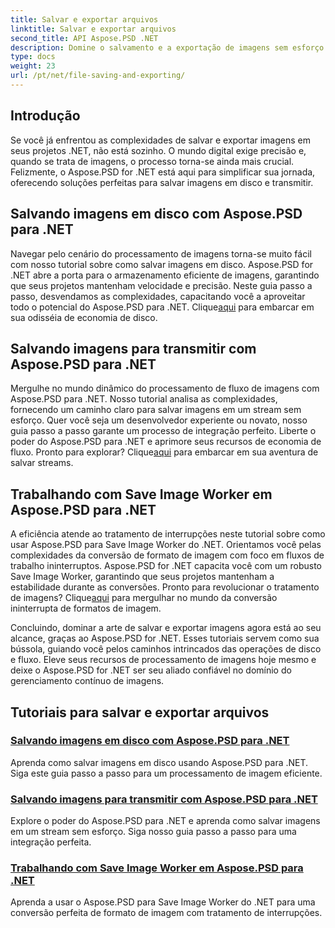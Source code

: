 ```yaml
---
title: Salvar e exportar arquivos
linktitle: Salvar e exportar arquivos
second_title: API Aspose.PSD .NET
description: Domine o salvamento e a exportação de imagens sem esforço com Aspose.PSD para .NET. Siga nossos tutoriais passo a passo para operações eficientes de disco e fluxo.
type: docs
weight: 23
url: /pt/net/file-saving-and-exporting/
---
```

## Introdução

Se você já enfrentou as complexidades de salvar e exportar imagens em seus projetos .NET, não está sozinho. O mundo digital exige precisão e, quando se trata de imagens, o processo torna-se ainda mais crucial. Felizmente, o Aspose.PSD for .NET está aqui para simplificar sua jornada, oferecendo soluções perfeitas para salvar imagens em disco e transmitir.

## Salvando imagens em disco com Aspose.PSD para .NET

 Navegar pelo cenário do processamento de imagens torna-se muito fácil com nosso tutorial sobre como salvar imagens em disco. Aspose.PSD for .NET abre a porta para o armazenamento eficiente de imagens, garantindo que seus projetos mantenham velocidade e precisão. Neste guia passo a passo, desvendamos as complexidades, capacitando você a aproveitar todo o potencial do Aspose.PSD para .NET. Clique[aqui](./save-images-to-disk/) para embarcar em sua odisséia de economia de disco.

## Salvando imagens para transmitir com Aspose.PSD para .NET

Mergulhe no mundo dinâmico do processamento de fluxo de imagens com Aspose.PSD para .NET. Nosso tutorial analisa as complexidades, fornecendo um caminho claro para salvar imagens em um stream sem esforço. Quer você seja um desenvolvedor experiente ou novato, nosso guia passo a passo garante um processo de integração perfeito. Liberte o poder do Aspose.PSD para .NET e aprimore seus recursos de economia de fluxo. Pronto para explorar? Clique[aqui](./save-images-to-stream/) para embarcar em sua aventura de salvar streams.

## Trabalhando com Save Image Worker em Aspose.PSD para .NET

 A eficiência atende ao tratamento de interrupções neste tutorial sobre como usar Aspose.PSD para Save Image Worker do .NET. Orientamos você pelas complexidades da conversão de formato de imagem com foco em fluxos de trabalho ininterruptos. Aspose.PSD for .NET capacita você com um robusto Save Image Worker, garantindo que seus projetos mantenham a estabilidade durante as conversões. Pronto para revolucionar o tratamento de imagens? Clique[aqui](./save-image-worker/) para mergulhar no mundo da conversão ininterrupta de formatos de imagem.

Concluindo, dominar a arte de salvar e exportar imagens agora está ao seu alcance, graças ao Aspose.PSD for .NET. Esses tutoriais servem como sua bússola, guiando você pelos caminhos intrincados das operações de disco e fluxo. Eleve seus recursos de processamento de imagens hoje mesmo e deixe o Aspose.PSD for .NET ser seu aliado confiável no domínio do gerenciamento contínuo de imagens.

## Tutoriais para salvar e exportar arquivos
### [Salvando imagens em disco com Aspose.PSD para .NET](./save-images-to-disk/)
Aprenda como salvar imagens em disco usando Aspose.PSD para .NET. Siga este guia passo a passo para um processamento de imagem eficiente.
### [Salvando imagens para transmitir com Aspose.PSD para .NET](./save-images-to-stream/)
Explore o poder do Aspose.PSD para .NET e aprenda como salvar imagens em um stream sem esforço. Siga nosso guia passo a passo para uma integração perfeita.
### [Trabalhando com Save Image Worker em Aspose.PSD para .NET](./save-image-worker/)
Aprenda a usar o Aspose.PSD para Save Image Worker do .NET para uma conversão perfeita de formato de imagem com tratamento de interrupções.